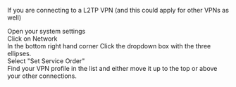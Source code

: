 If you are connecting to a L2TP VPN (and this could apply for other VPNs as well)

Open your system settings\
Click on Network\
In the bottom right hand corner Click the dropdown box with the three ellipses.\
Select "Set Service Order"\
Find your VPN profile in the list and either move it up to the top or above your other connections.
